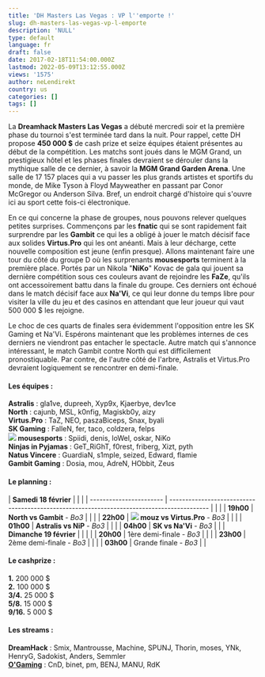 ```yaml
---
title: 'DH Masters Las Vegas : VP l''emporte !'
slug: dh-masters-las-vegas-vp-l-emporte
description: 'NULL'
type: default
language: fr
draft: false
date: 2017-02-18T11:54:00.000Z
lastmod: 2022-05-09T13:12:55.000Z
views: '1575'
author: neLendirekt
country: us
categories: []
tags: []
---
```

La **Dreamhack Masters Las Vegas** a débuté mercredi soir et la première phase du tournoi s'est terminée tard dans la nuit. Pour rappel, cette DH propose **450 000 $** de cash prize et seize équipes étaient présentes au début de la compétition. Les matchs sont joués dans le MGM Grand, un prestigieux hôtel et les phases finales devraient se dérouler dans la mythique salle de ce dernier, à savoir la **MGM Grand Garden Arena**. Une salle de 17 157 places qui a vu passer les plus grands artistes et sportifs du monde, de Mike Tyson à Floyd Mayweather en passant par Conor McGregor ou Anderson Silva. Bref, un endroit chargé d'histoire qui s'ouvre ici au sport cette fois-ci électronique.

En ce qui concerne la phase de groupes, nous pouvons relever quelques petites surprises. Commençons par les **fnatic** qui se sont rapidement fait surprendre par les **Gambit** ce qui les a obligé à jouer le match décisif face aux solides **Virtus.Pro** qui les ont anéanti. Mais à leur décharge, cette nouvelle composition est jeune (enfin presque). Allons maintenant faire une tour du côté du groupe D où les surprenants **mousesports** terminent à la première place. Portés par un Nikola "**NiKo**" Kovac de gala qui jouent sa dernière compétition sous ces couleurs avant de rejoindre les **FaZe**, qu'ils ont accessoirement battu dans la finale du groupe. Ces derniers ont échoué dans le match décisif face aux **Na'Vi**, ce qui leur donne du temps libre pour visiter la ville du jeu et des casinos en attendant que leur joueur qui vaut 500 000 $ les rejoigne.

Le choc de ces quarts de finales sera évidemment l'opposition entre les SK Gaming et Na'Vi. Espérons maintenant que les problèmes internes de ces derniers ne viendront pas entacher le spectacle. Autre match qui s'annonce intéressant, le match Gambit contre North qui est difficilement pronostiquable. Par contre, de l'autre côté de l'arbre, Astralis et Virtus.Pro devraient logiquement se rencontrer en demi-finale.

#### **Les équipes :**

**Astralis** : gla1ve, dupreeh, Xyp9x, Kjaerbye, dev1ce  
**North** : cajunb, MSL, k0nfig, Magiskb0y, aizy  
**Virtus.Pro** : TaZ, NEO, paszaBiceps, Snax, byali  
**SK Gaming** : FalleN, fer, taco, coldzera, felps  
**![](/storage/countries/flag/europe_flag_580d21b984714.gif) mousesports** : Spiidi, denis, loWel, oskar, NiKo  
**Ninjas in Pyjamas** : GeT\_RiGhT, f0rest, friberg, Xizt, pyth  
**Natus Vincere** : GuardiaN, s1mple, seized, Edward, flamie  
**Gambit Gaming** : Dosia, mou, AdreN, HObbit, Zeus

#### **Le planning :**

| **Samedi 18 février**   |                                                                                            |  |
| ----------------------- | ------------------------------------------------------------------------------------------ |  |
| |  **19h00**            | **North vs Gambit** \- _Bo3_                                                               |  |
| |  **22h00**            | **![](/storage/countries/flag/europe_flag_580d21b984714.gif) mouz vs Virtus.Pro** \- _Bo3_ |  |
| |  **01h00**            | **Astralis vs NiP** \- _Bo3_                                                               |  |
| |  **04h00**            | **SK vs Na'Vi** \- _Bo3_                                                                   |  |
| **Dimanche 19 février** |                                                                                            |  |
| |  **20h00**            | 1ère demi-finale - _Bo3_                                                                   |  |
| |  **23h00**            | 2ème demi-finale - _Bo3_                                                                   |  |
| |  **03h00**            | Grande finale - _Bo3_                                                                      |  |

#### **Le cashprize :**

**1.** 200 000 $  
**2.** 100 000 $  
**3/4.** 25 000 $  
**5/8.** 15 000 $  
**9/16.** 5 000 $

#### **Les streams :**

**DreamHack** : Smix, Mantrousse, Machine, SPUNJ, Thorin, moses, YNk, HenryG, Sadokist, Anders, Semmler  
**[O'Gaming](https://www.twitch.tv/ogamingcs)** : CnD, binet, pm, BENJ, MANU, RdK

